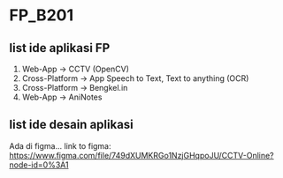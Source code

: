 # FP_B201

## list ide aplikasi FP

1. Web-App -> CCTV (OpenCV)
2. Cross-Platform -> App Speech to Text, Text to anything (OCR)
3. Cross-Platform -> Bengkel.in
4. Web-App -> AniNotes

## list ide desain aplikasi

Ada di figma...
link to figma: https://www.figma.com/file/749dXUMKRGo1NzjGHqpoJU/CCTV-Online?node-id=0%3A1
